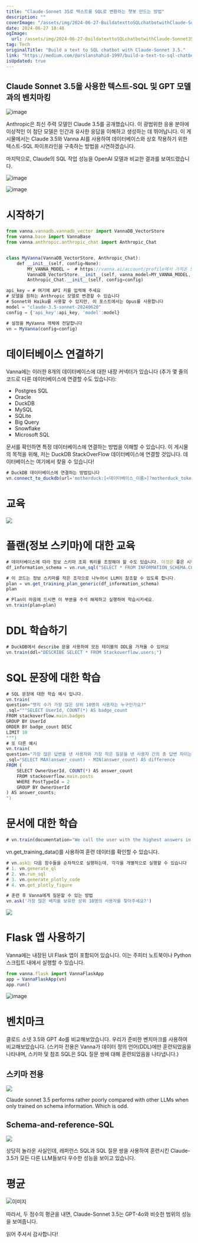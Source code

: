 ```yaml
---
title: "Claude-Sonnet 35로 텍스트를 SQL로 변환하는 챗봇 만드는 방법"
description: ""
coverImage: "/assets/img/2024-06-27-BuildatexttoSQLchatbotwithClaude-Sonnet35_0.png"
date: 2024-06-27 18:48
ogImage:
  url: /assets/img/2024-06-27-BuildatexttoSQLchatbotwithClaude-Sonnet35_0.png
tag: Tech
originalTitle: "Build a text to SQL chatbot with Claude-Sonnet 3.5."
link: "https://medium.com/@arslanshahid-1997/build-a-text-to-sql-chatbot-with-claude-sonnet-3-5-621a5bf9f922"
isUpdated: true
---
```


## Claude Sonnet 3.5을 사용한 텍스트-SQL 및 GPT 모델과의 벤치마킹

![image](/assets/img/2024-06-27-BuildatexttoSQLchatbotwithClaude-Sonnet35_0.png)

Anthropic은 최신 주력 모델인 Claude 3.5를 공개했습니다. 이 광범위한 응용 분야에 이상적인 이 첨단 모델은 인간과 유사한 응답을 이해하고 생성하는 데 뛰어납니다. 이 게시물에서는 Claude 3.5와 Vanna AI를 사용하여 데이터베이스와 상호 작용하기 위한 텍스트-SQL 파이프라인을 구축하는 방법을 시연하겠습니다.

마지막으로, Claude의 SQL 작업 성능을 OpenAI 모델과 비교한 결과를 보여드렸습니다.

<!-- cozy-coder - 수평 -->

<ins class="adsbygoogle"
     style="display:block"
     data-ad-client="ca-pub-4877378276818686"
     data-ad-slot="1107185301"
     data-ad-format="auto"
     data-full-width-responsive="true"></ins>

<script>
     (adsbygoogle = window.adsbygoogle || []).push({});
</script>

![image](/assets/img/2024-06-27-BuildatexttoSQLchatbotwithClaude-Sonnet35_1.png)

![image](/assets/img/2024-06-27-BuildatexttoSQLchatbotwithClaude-Sonnet35_2.png)

# 시작하기

```js
from vanna.vannadb.vannadb_vector import VannaDB_VectorStore
from vanna.base import VannaBase
from vanna.anthropic.anthropic_chat import Anthropic_Chat


class MyVanna(VannaDB_VectorStore, Anthropic_Chat):
    def __init__(self, config=None):
        MY_VANNA_MODEL =  # https://vanna.ai/account/profile에서 가져온 모델 이름
        VannaDB_VectorStore.__init__(self, vanna_model=MY_VANNA_MODEL, vanna_api_key= # Vanna_API 키를 여기에 입력, config=config)
        Anthropic_Chat.__init__(self, config=config)

api_key = # 여기에 API 키를 입력해 주세요
# 모델을 원하는 Anthropic 모델로 변경할 수 있습니다
# Sonnet와 Haiku를 사용할 수 있지만, 이 포스트에서는 Opus를 사용합니다
model = "claude-3.5-sonnet-20240620"
config = {'api_key':api_key, 'model':model}

# 설정을 MyVanna 객체에 전달합니다
vn = MyVanna(config=config)
```

<!-- cozy-coder - 수평 -->

<ins class="adsbygoogle"
     style="display:block"
     data-ad-client="ca-pub-4877378276818686"
     data-ad-slot="1107185301"
     data-ad-format="auto"
     data-full-width-responsive="true"></ins>

<script>
     (adsbygoogle = window.adsbygoogle || []).push({});
</script>

# 데이터베이스 연결하기

Vanna에는 이러한 8개의 데이터베이스에 대한 내장 커넥터가 있습니다 (추가 몇 줄의 코드로 다른 데이터베이스에 연결할 수도 있습니다):

- Postgres SQL
- Oracle
- DuckDB
- MySQL
- SQLite
- Big Query
- Snowflake
- Microsoft SQL

문서를 확인하면 특정 데이터베이스에 연결하는 방법을 이해할 수 있습니다. 이 게시물의 목적을 위해, 저는 DuckDB StackOverFlow 데이터베이스에 연결할 것입니다. 데이터베이스는 여기에서 찾을 수 있습니다!

<!-- cozy-coder - 수평 -->

<ins class="adsbygoogle"
     style="display:block"
     data-ad-client="ca-pub-4877378276818686"
     data-ad-slot="1107185301"
     data-ad-format="auto"
     data-full-width-responsive="true"></ins>

<script>
     (adsbygoogle = window.adsbygoogle || []).push({});
</script>

```js
# DuckDB 데이터베이스에 연결하는 방법입니다
vn.connect_to_duckdb(url='motherduck:[<데이터베이스_이름>]?motherduck_token=<토큰>&saas_mode=true')
```

# 교육

<img src="/assets/img/2024-06-27-BuildatexttoSQLchatbotwithClaude-Sonnet35_3.png" />

# 플랜(정보 스키마)에 대한 교육

<!-- cozy-coder - 수평 -->

<ins class="adsbygoogle"
     style="display:block"
     data-ad-client="ca-pub-4877378276818686"
     data-ad-slot="1107185301"
     data-ad-format="auto"
     data-full-width-responsive="true"></ins>

<script>
     (adsbygoogle = window.adsbygoogle || []).push({});
</script>

```js
# 데이터베이스에 따라 정보 스키마 조회 쿼리를 조정해야 할 수도 있습니다. 이것은 좋은 시작점입니다.
df_information_schema = vn.run_sql("SELECT * FROM INFORMATION_SCHEMA.COLUMNS")
```

```js
# 이 코드는 정보 스키마를 작은 조각으로 나누어서 LLM이 참조할 수 있도록 합니다.
plan = vn.get_training_plan_generic(df_information_schema)
plan
```

```js
# Plan이 마음에 드시면 이 부분을 주석 해제하고 실행하여 학습시키세요.
vn.train(plan=plan)
```

# DDL 학습하기

<!-- cozy-coder - 수평 -->

<ins class="adsbygoogle"
     style="display:block"
     data-ad-client="ca-pub-4877378276818686"
     data-ad-slot="1107185301"
     data-ad-format="auto"
     data-full-width-responsive="true"></ins>

<script>
     (adsbygoogle = window.adsbygoogle || []).push({});
</script>

```js
# DuckDB에서 describe 문을 사용하여 모든 테이블의 DDL을 가져올 수 있어요
vn.train(ddl="DESCRIBE SELECT * FROM Stackoverflow.users;")
```

# SQL 문장에 대한 학습

```js
# SQL 문장에 대한 학습 예시 입니다.
vn.train(
question="뱃지 수가 가장 많은 상위 10명의 사용자는 누구인가요?"
,sql="""SELECT UserId, COUNT(*) AS badge_count
FROM stackoverflow.main.badges
GROUP BY UserId
ORDER BY badge_count DESC
LIMIT 10
""")
# 또 다른 예시
vn.train(
question="가장 많은 답변을 낸 사용자와 가장 작은 질문을 낸 사용자 간의 총 답변 차이는 무엇인가요?",
,sql="SELECT MAX(answer_count) - MIN(answer_count) AS difference
FROM (
    SELECT OwnerUserId, COUNT(*) AS answer_count
    FROM stackoverflow.main.posts
    WHERE PostTypeId = 2
    GROUP BY OwnerUserId
) AS answer_counts;
")
```

# 문서에 대한 학습

<!-- cozy-coder - 수평 -->

<ins class="adsbygoogle"
     style="display:block"
     data-ad-client="ca-pub-4877378276818686"
     data-ad-slot="1107185301"
     data-ad-format="auto"
     data-full-width-responsive="true"></ins>

<script>
     (adsbygoogle = window.adsbygoogle || []).push({});
</script>

```js
# vn.train(documentation="We call the user with the highest answers in a year the Grand master")을 사용하여 맥락 정보를 제공할 수 있습니다.
```

vn.get_training_data()를 사용하여 훈련 데이터를 확인할 수 있습니다.

```js
# vn.ask는 다음 함수들을 순차적으로 실행하는데, 각각을 개별적으로 실행할 수 있습니다
# 1. vn.generate_ql
# 2. vn.run_sql
# 3. vn.generate_plotly_code
# 4. vn.get_plotly_figure
```

```js
# 훈련 후 Vanna에게 질문할 수 있는 방법
vn.ask('가장 많은 배지를 보유한 상위 10명의 사용자를 찾아주세요?')
```

<!-- cozy-coder - 수평 -->

<ins class="adsbygoogle"
     style="display:block"
     data-ad-client="ca-pub-4877378276818686"
     data-ad-slot="1107185301"
     data-ad-format="auto"
     data-full-width-responsive="true"></ins>

<script>
     (adsbygoogle = window.adsbygoogle || []).push({});
</script>

<img src="/assets/img/2024-06-27-BuildatexttoSQLchatbotwithClaude-Sonnet35_4.png" />

# Flask 앱 사용하기

Vanna에는 내장된 UI Flask 앱이 포함되어 있습니다. 이는 주피터 노트북이나 Python 스크립트 내에서 실행할 수 있습니다.

```js
from vanna.flask import VannaFlaskApp
app = VannaFlaskApp(vn)
app.run()
```

<!-- cozy-coder - 수평 -->

<ins class="adsbygoogle"
     style="display:block"
     data-ad-client="ca-pub-4877378276818686"
     data-ad-slot="1107185301"
     data-ad-format="auto"
     data-full-width-responsive="true"></ins>

<script>
     (adsbygoogle = window.adsbygoogle || []).push({});
</script>

![image](/assets/img/2024-06-27-BuildatexttoSQLchatbotwithClaude-Sonnet35_5.png)

# 벤치마크

클로드 소넷 3.5와 GPT 4o를 비교해보았습니다. 우리가 준비한 벤치마크를 사용하여 비교해보았습니다. (스키마 전용은 Vanna가 데이터 정의 언어(DDL)에만 훈련되었음을 나타내며, 스키마 및 참조 SQL은 SQL 질문 쌍에 대해 훈련되었음을 나타냅니다.)

## 스키마 전용

<!-- cozy-coder - 수평 -->

<ins class="adsbygoogle"
     style="display:block"
     data-ad-client="ca-pub-4877378276818686"
     data-ad-slot="1107185301"
     data-ad-format="auto"
     data-full-width-responsive="true"></ins>

<script>
     (adsbygoogle = window.adsbygoogle || []).push({});
</script>

<img src="/assets/img/2024-06-27-BuildatexttoSQLchatbotwithClaude-Sonnet35_6.png" />

Claude sonnet 3.5 performs rather poorly compared with other LLMs when only trained on schema information. Which is odd.

## Schema-and-reference-SQL

<img src="/assets/img/2024-06-27-BuildatexttoSQLchatbotwithClaude-Sonnet35_7.png" />

<!-- cozy-coder - 수평 -->

<ins class="adsbygoogle"
     style="display:block"
     data-ad-client="ca-pub-4877378276818686"
     data-ad-slot="1107185301"
     data-ad-format="auto"
     data-full-width-responsive="true"></ins>

<script>
     (adsbygoogle = window.adsbygoogle || []).push({});
</script>

상당히 놀라운 사실인데, 레퍼런스 SQL과 SQL 질문 쌍을 사용하여 훈련시킨 Claude-3.5가 모든 다른 LLM들보다 우수한 성능을 보이고 있습니다.

# 평균

![이미지](/assets/img/2024-06-27-BuildatexttoSQLchatbotwithClaude-Sonnet35_8.png)

따라서, 두 점수의 평균을 내면, Claude-Sonnet 3.5는 GPT-4o와 비슷한 범위의 성능을 보여줍니다.

<!-- cozy-coder - 수평 -->

<ins class="adsbygoogle"
     style="display:block"
     data-ad-client="ca-pub-4877378276818686"
     data-ad-slot="1107185301"
     data-ad-format="auto"
     data-full-width-responsive="true"></ins>

<script>
     (adsbygoogle = window.adsbygoogle || []).push({});
</script>

읽어 주셔서 감사합니다!
